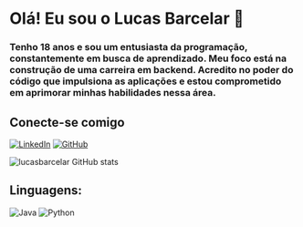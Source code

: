 # Olá! Eu sou o Lucas Barcelar 👋
### Tenho 18 anos e sou um entusiasta da programação, constantemente em busca de aprendizado. Meu foco está na construção de uma carreira em backend. Acredito no poder do código que impulsiona as aplicações e estou comprometido em aprimorar minhas habilidades nessa área.

## Conecte-se comigo
[![LinkedIn](https://img.shields.io/badge/LinkedIn-000?style=for-the-badge&logo=linkedin&logoColor=0E76A8)](https://www.linkedin.com/in/lucas-mendes-coelho-barcelar-38a28926a/) [![GitHub](https://img.shields.io/badge/github-%23121011.svg?style=for-the-badge&logo=github&logoColor=white)](https://github.com/lucasbarcelar)


![lucasbarcelar GitHub stats](https://github-readme-stats.vercel.app/api?username=lucasbarcelar&show_icons=true&theme=onedark)

## Linguagens:
![Java](https://img.shields.io/badge/Java-000?style=for-the-badge&logo=java) ![Python](https://img.shields.io/badge/Python-000?style=for-the-badge&logo=python)
